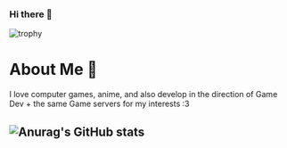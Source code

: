 ### Hi there 👋

![trophy](https://github-profile-trophy.vercel.app/?username=RedGast4&theme=onedark)

# About Me 🦊

I love computer games, anime, and also develop in the direction of
Game Dev + the same Game servers for my interests :3

## ![Anurag's GitHub stats](https://github-readme-stats.vercel.app/api?username=RedGast4&show_icons=true&theme=tokyonight)


